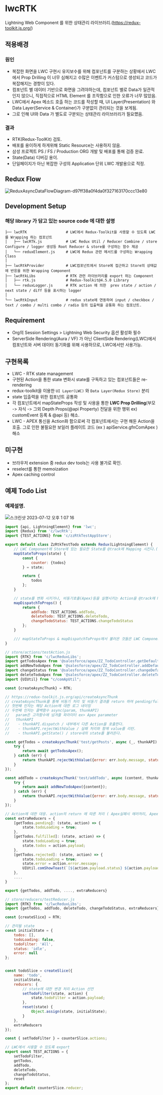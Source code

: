 # lwcRTK
Lightning Web Component 를 위한 상태관리 라이브러리.(https://redux-toolkit.js.org/)


## 적용배경
### 원인
 - 복잡한 화면을 LWC 구현시 유지보수를 위해 컴포넌트를 구분하는 상황에서 LWC에서 Prop Drilling 이 너무 심해지고 수많은 이벤트가 커스텀으로 생성되고 코드가 복잡해지는 경향이 있다.
 - 컴포넌트 별 데이터 기반으로 화면을 그려야하는데, 컴포넌트 별로 Data가 일관적인지 않으니, 직접적으로 HTML Element 를 조작함으로 인한 오류가 너무 많았음.
 - LWC에서 Apex 메소드 호출 하는 코드를 작성할 때, UI Layer(Presentation) 와 Data Layer(Service & Container)가 구분없이 관리되는 것을 보게됨.
 - 그로 인해 UI와 Data 가 별도로 구분되는 상태관리 라이브러리가 필요헀음.

### 결과
 -  RTK(Redux-ToolKit) 검토.
 -  배포를 용이하게 하게위해 Static Resource는 사용하지 않음.
 -  삼성 프로젝트 PS / FS / Production ORG 개발 및 배포를 통해 검증 완료.
 -  State(Data) 디버깅 용이.
 -  단일페이지가 아닌 복잡한 구성의 Application 단위 LWC 개발용으로 적정.

## Redux Flow
![ReduxAsyncDataFlowDiagram-d97ff38a0f4da0f327163170ccc13e80](https://github.com/I2MAX-DEV/lwcRTK/assets/17538535/14271444-7321-4069-a534-6a5cb82a9e0c)


## Development Setup
### 해당 library 가 담고 있는 source code 에 대한 설명

    ├── lwcRTK                  # LWC에서 Redux-Toolkit을 사용할 수 있도록 LWC 를 Wrapping 하는 컴포넌트 
    │   ├── lwcRTk.js           # LWC Redux Util / Reducer Combine / store Configure / logger 생성등 Root Reducer & store를 구성하는 함수 제공
    │   └── reduxElement.js     # LWC에 Redux 관련 메서드를 구성하는 Wrapping Class
    │
    ├── lwcRtkProvider          # LWC컴포넌트에서 Store에 접근하고 Store의 상태값에 반응을 위한 Wrapping Component
    ├── lwcRtkLibs              # RTK 관련 라이브러리를 export 하는 Component
    │   ├── rtk.js              # Redux-Toolkit@4.5.0 Library
    │   └── reduxLogger.js      # RTK action 에 의한  prev state / action / next state / diff 등을 표시하는 logger  
    │
    └── lwcRtkInput             # redux state에 연동하여 input / checkbox / text / combo / multi combo / radio 등의 입출력을 공통화 하는 컴포넌트.

## Requirement
- Org의 Session Settings > Lightning Web Security 옵션 활성화 필수
- ServerSide Rendering(Aura / VF) 가 아닌 ClientSide Rendering(LWC)에서 컴포넌트와 서버 데이터 동기화를 위해 사용하므로, LWC에서만 사용가능.

## 구현목록
- LWC - RTK state management
- 구현된 Action을 통한 state 변화시 state를 구독하고 있는 컴포넌트들은 re-rendering
- redux-toolkit을 이용한 `UI Layer(LWC)` 와 `Data Layer(Redux Store)` 분리
- state 입출력을 위한 컴포넌트 공통화
- 각 컴포넌트에서 mapStateProps 작성 및 사용을 통한 **LWC Prop Drilling**(부모 -> 자식 -> 그외 Depth Props(@api Property) 전달을 위한 행위 ex) customEvent 등록 & @api 등) 해소.
- LWC - APEX 통신을 Action화 함으로써 각 컴포넌트에서는 구현 해둔 Action을 호출. 그로 인한 불필요한 보일러 플레이트 코드 (ex ) apiService.gfnComApex ) 해소

## 미구현
- 브라우저 extension 중 redux dev tools는 사용 불가로 확인.
- reselect를 통한 memoization
- Apex caching control

## 예제 Todo List

### 예제설명.
![스크린샷 2023-07-12 오후 1 07 16](https://github.com/I2MAX-DEV/lwcRTK/assets/17538535/09bf434d-2ab2-45ee-bb05-49e709672047)


```javascript
import {api, LightningElement} from 'lwc';
import {Redux} from 'c/lwcRtk';
import {TEST_ACTIONS} from 'c/zzRtkTestAppStore';

export default class ZzRtkTestTodo extends Redux(LightningElement) {
	// LWC Component에 Store에 있는 필요한 State를 @track에 Mapping 시킨다.(readOnly & action을 통해서만 변경가능.)
	mapStateToProps(state) {
		const {
			counter: {todos}
		} = state;

		return {
			todos
		};
	}

	// state를 변화 시키거나, 비동기호출(Apex)등을 실행시키는 Action을 @track에 Mapping 시킨다.(함수)
	mapDispatchToProps() {
		return {
			addTodo: TEST_ACTIONS.addTodo,
			deleteTodo: TEST_ACTIONS.deleteTodo,
			changeTodoStatus: TEST_ACTIONS.changeTodoStatus
		};
	}

	/// mapStateToProps & mapDispatchToProps에서 불러온 것들은 LWC Component내에서 this.props에 Binding 된다.
}
```



```javascript
// store/actions/testAction.js
import {RTK} from 'c/lwcReduxLibs';
import getTodosApex from '@salesforce/apex/ZZ_TodoController.getDefaultTodos';
import addNewTodoApex from '@salesforce/apex/ZZ_TodoController.addDefaultNewTodo';
import changeStatus from '@salesforce/apex/ZZ_TodoController.changeDefaultTodoStatus';
import deleteTodoApex from '@salesforce/apex/ZZ_TodoController.deleteTodo';
import {UIUtil} from "c/comApUtil";

const {createAsyncThunk} = RTK;

// https://redux-toolkit.js.org/api/createAsyncThunk
// createAsyncThunk를 통해 비동기 처리 및 비동기 결과를 return 하여 pending/fulfilled/rejected에 대한 결과를 처리한다.
// 첫번째 인자는 해당 Action에 대한 로그 네이밍
// 두번째 인자는 콜백함수 async(param, thunkAPI)
//   param은 고차함수에 넘겨줄 파라미터 ex> Apex parameter
//   thunkAPI
//    - thunkAPI.dispatch / 내부에서 다른 Action을 호출한다.
//    - thunkAPI.rejectWithValue / 실패 처리와 함께 value를 리턴.
//    - thunkAPI.getState() / store내의 state를 불러온다.

const getTodos = createAsyncThunk('test/getPosts', async (_, thunkAPI) => {
	try {
		return await getTodosApex();
	} catch (err) {
		return thunkAPI.rejectWithValue({error: err.body.message, status: err.status, statusText: err.statusText});
	}
});

const addTodo = createAsyncThunk('test/addTodo', async (content, thunkAPI) => {
	try {
		return await addNewTodoApex({content});
	} catch (err) {
		return thunkAPI.rejectWithValue({error: err.body.message, status: err.status, statusText: err.statusText});
	}
});

// Action에 대한 대응. action의 return 에 따른 처리 ( Apex실패시 에러처리, Apex 호출시작시 Loading처리 등 )
const extraReducers = {
	[getTodos.pending]: (state, action) => {
		state.todoLoading = true;
	},
	[getTodos.fulfilled]: (state, action) => {
		state.todoLoading = true;
		state.todos = action.payload;
	},
	[getTodos.rejected]: (state, action) => {
		state.todoLoading = true;
		state.error = action.error.message;
		UIUtil.comShowToast(`[${action.payload.status} ${action.payload.statusText}] ${action.payload.error}`);
	},
	....
}

export {getTodos, addTodo, ...., extraReducers}
```
  
```javascript
// store/reducers/testReducer.js
import {RTK} from 'c/lwcReduxLibs';
import {getTodos, addTodo, deleteTodo, changeTodoStatus, extraReducers} from "../actions/testAction";

const {createSlice} = RTK;

// 관리될 state 
const initialState = {
	todos: [],
	todoLoading: false,
	todoFilter: 'All',
	status: 'idle',
	error: null
};


const todoSlice = createSlice({
	name: 'todo',
	initialState,
	reducers: {
		// state에 대한 변경 처리 Action 선언  
		setTodoFilter(state, action) {
			state.todoFilter = action.payload;
		},
		reset(state) {
			Object.assign(state, initialState);
		}
	},
	extraReducers
});

const { setTodoFilter } = counterSlice.actions;

// LWC에서 사용할 수 있도록 export 
export const TEST_ACTIONS = {
	setTodoFilter,
	getTodos,
	addTodo,
	deleteTodo,
	changeTodoStatus,
	reset
};
export default counterSlice.reducer;
```

